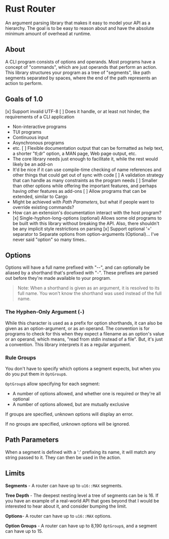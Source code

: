 # Rust Router
An argument parsing library that makes it easy to model your API as a hierarchy. The goal is to be easy to reason about and have the absolute minimum amount of overhead at runtime.

## About
A CLI program consists of options and operands. Most programs have a concept of "commands", which are just operands that perform an action. This library structures your program as a tree of "segments", like path segments separated by spaces, where the end of the path represents an action to perform.

## Goals of 1.0
[x] Support invalid UTF-8
[ ] Does it handle, or at least not hinder, the requirements of a CLI application
  - Non-interactive programs
  - TUI programs
  - Continuous input
  - Asynchronous programs
  - etc.
[ ] Flexible documentation output that can be formatted as help text, a shorter "tl;dr" option, a MAN page, Web page output, etc.
  - The core library needs just enough to facilitate it, while the rest would likely be an add-on
  - It'd be nice if it can use compile-time checking of name references and other things that could get out of sync with code
[ ] A validation strategy that can handle as many constraints as the program needs
[ ] Smaller than other options while offering the important features, and perhaps having other features as add-ons
[ ] Allow programs that can be extended, similar to Cargo
  - Might be achieved with *Path Parameters*, but what if people want to override existing commands?
  - How can an extension's documentation interact with the host program?
[x] Single-hyphon-long-options (optional)
   Allows some old programs to be built with this library without breaking the API. Also, there shouldn't be any implicit style restrictions on parsing
[x] Support optional '=' separator to Separate options from option-arguments (Optional)... I've never said "option" so many times..

## Options
Options will have a full name prefixed with "--", and can optionally be aliased by a shorthand that's prefixed with "-". These prefixes are parsed out before they're made available to your program.

> Note: When a shorthand is given as an argument, it is resolved to its full name. You won't know the shorthand was used instead of the full name.

### The Hyphen-Only Argument (`-`)
While this character is used as a prefix for option shorthands, it can also be given as an option-argument, or as an operand. The convention is for programs to check for this when they expect a filename as an option's value or an operand, which means, "read from stdin instead of a file". But, it's just a convention. This library interprets it as a regular argument.

### Rule Groups
You don't have to specify which options a segment expects, but when you do you put them in `OptGroup`s.

`OptGroup`s allow specifying for each segment:
- A number of options allowed, and whether one is required or they're all optional
- A number of options allowed, but are mutually exclusive

If groups are specified, unknown options will display an error.

If no groups are specified, unknown options will be ignored.

## Path Parameters
When a segment is defined with a ':' prefixing its name, it will match any string passed to it. They can then be used in the action.

## Limits
**Segments** - A router can have up to `u16::MAX` segments.

**Tree Depth** - The deepest nesting level a tree of segments can be is 16. If you have an example of a real-world API that goes beyond that I would be interested to hear about it, and consider bumping the limit.

**Options**- A router can have up to `u16::MAX` options.

**Option Groups** - A router can have up to 8,190 `OptGroup`s, and a segment can have up to 15.